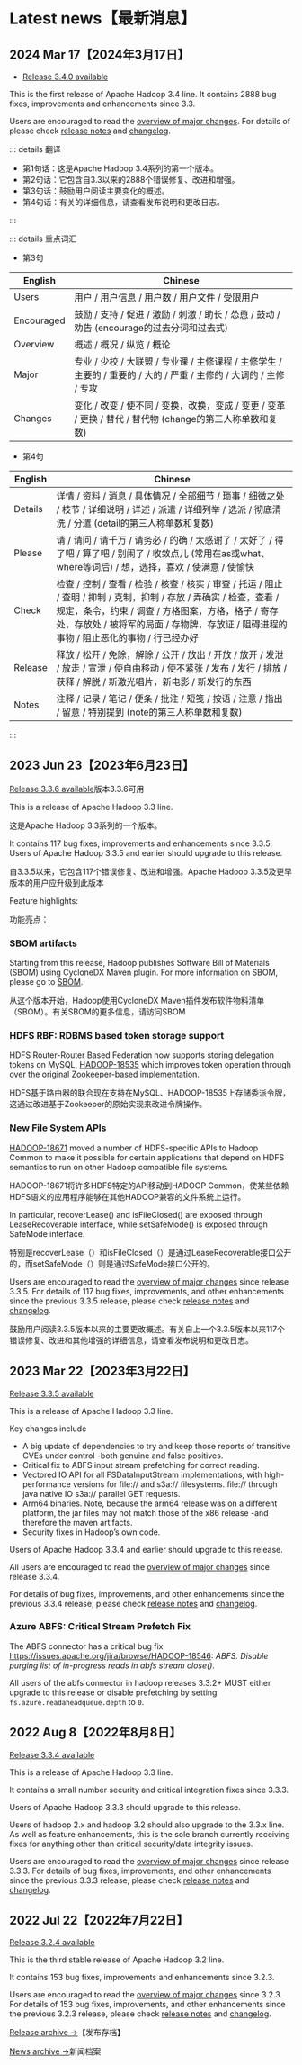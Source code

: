 # Latest news【最新消息】

## 2024 Mar 17【2024年3月17日】

- [Release 3.4.0 available](https://hadoop.apache.org/release/3.4.0.html)

This is the first release of Apache Hadoop 3.4 line. It contains 2888 bug fixes, improvements and enhancements since 3.3.

Users are encouraged to read the [overview of major changes](https://hadoop.apache.org/docs/r3.4.0/index.html). For details of please check [release notes](http://hadoop.apache.org/docs/r3.4.0/hadoop-project-dist/hadoop-common/release/3.4.0/RELEASENOTES.3.4.0.html) and [changelog](http://hadoop.apache.org/docs/r3.4.0/hadoop-project-dist/hadoop-common/release/3.4.0/CHANGELOG.3.4.0.html).

::: details 翻译

- 第1句话：这是Apache Hadoop 3.4系列的第一个版本。
- 第2句话：它包含自3.3以来的2888个错误修复、改进和增强。
- 第3句话：鼓励用户阅读主要变化的概述。
- 第4句话：有关的详细信息，请查看发布说明和更改日志。

:::

::: details 重点词汇

- 第3句

| English    | Chinese                                                      |
| ---------- | ------------------------------------------------------------ |
| Users      | 用户 / 用户信息 / 用户数 / 用户文件 / 受限用户               |
| Encouraged | 鼓励 / 支持 / 促进 / 激励 / 刺激 / 助长 / 怂恿 / 鼓动 / 劝告 (encourage的过去分词和过去式) |
| Overview   | 概述 / 概况 / 纵览 / 概论                                    |
| Major      | 专业 / 少校 / 大联盟 / 专业课 / 主修课程 / 主修学生 / 主要的 / 重要的 / 大的 / 严重 / 主修的 / 大调的 / 主修 / 专攻 |
| Changes    | 变化 / 改变 / 使不同 / 变换，改换，变成 / 变更 / 变革 / 更换 / 替代 / 替代物 (change的第三人称单数和复数) |

- 第4句

| English | Chinese                                                      |
| ------- | ------------------------------------------------------------ |
| Details | 详情 / 资料 / 消息 / 具体情况 / 全部细节 / 琐事 / 细微之处 / 枝节 / 详细说明 / 详述 / 派遣 / 详细列举 / 选派 / 彻底清洗 / 分遣 (detail的第三人称单数和复数) |
| Please  | 请 / 请问 / 请千万 / 请务必 / 的确 / 太感谢了 / 太好了 / 得了吧 / 算了吧 / 别闹了 / 收敛点儿 (常用在as或what、where等词后) / 想，选择，喜欢 / 使满意 / 使愉快 |
| Check   | 检查 / 控制 / 查看 / 检验 / 核查 / 核实 / 审查 / 托运 / 阻止 / 查明 / 抑制 / 克制，抑制 / 存放 / 弄确实 / 检查，查看 / 规定，条令，约束 / 调查 / 方格图案，方格，格子 / 寄存处，存放处 / 被将军的局面 / 存物牌，存放证 / 阻碍进程的事物 / 阻止恶化的事物 / 行已经办好 |
| Release | 释放 / 松开 / 免除，解除 / 公开 / 放出 / 开放 / 放开 / 发泄 / 放走 / 宣泄 / 使自由移动 / 使不紧张 / 发布 / 发行 / 排放 / 获释 / 解脱 / 新激光唱片，新电影 / 新发行的东西 |
| Notes   | 注释 / 记录 / 笔记 / 便条 / 批注 / 短笺 / 按语 / 注意 / 指出 / 留意 / 特别提到 (note的第三人称单数和复数) |

:::

## 2023 Jun 23【2023年6月23日】

[Release 3.3.6 available](https://hadoop.apache.org/release/3.3.6.html)版本3.3.6可用

This is a release of Apache Hadoop 3.3 line.

这是Apache Hadoop 3.3系列的一个版本。

It contains 117 bug fixes, improvements and enhancements since 3.3.5. Users of Apache Hadoop 3.3.5 and earlier should upgrade to this release.

自3.3.5以来，它包含117个错误修复、改进和增强。Apache Hadoop 3.3.5及更早版本的用户应升级到此版本

Feature highlights:

功能亮点：

### SBOM artifacts

Starting from this release, Hadoop publishes Software Bill of Materials (SBOM) using CycloneDX Maven plugin. For more information on SBOM, please go to [SBOM](https://cwiki.apache.org/confluence/display/COMDEV/SBOM).

从这个版本开始，Hadoop使用CycloneDX Maven插件发布软件物料清单（SBOM）。有关SBOM的更多信息，请访问SBOM

### HDFS RBF: RDBMS based token storage support

HDFS Router-Router Based Federation now supports storing delegation tokens on MySQL, [HADOOP-18535](https://issues.apache.org/jira/browse/HADOOP-18535) which improves token operation through over the original Zookeeper-based implementation.

HDFS基于路由器的联合现在支持在MySQL、HADOOP-18535上存储委派令牌，这通过改进基于Zookeeper的原始实现来改进令牌操作。

### New File System APIs

[HADOOP-18671](https://issues.apache.org/jira/browse/HADOOP-18671) moved a number of HDFS-specific APIs to Hadoop Common to make it possible for certain applications that depend on HDFS semantics to run on other Hadoop compatible file systems.

HADOOP-18671将许多HDFS特定的API移动到HADOOP Common，使某些依赖HDFS语义的应用程序能够在其他HADOOP兼容的文件系统上运行。

In particular, recoverLease() and isFileClosed() are exposed through LeaseRecoverable interface, while setSafeMode() is exposed through SafeMode interface.

特别是recoverLease（）和isFileClosed（）是通过LeaseRecoverable接口公开的，而setSafeMode（）则是通过SafeMode接口公开的。

Users are encouraged to read the [overview of major changes](https://hadoop.apache.org/docs/r3.3.6/index.html) since release 3.3.5. For details of 117 bug fixes, improvements, and other enhancements since the previous 3.3.5 release, please check [release notes](http://hadoop.apache.org/docs/r3.3.6/hadoop-project-dist/hadoop-common/release/3.3.6/RELEASENOTES.3.3.6.html) and [changelog](http://hadoop.apache.org/docs/r3.3.6/hadoop-project-dist/hadoop-common/release/3.3.6/CHANGELOG.3.3.6.html).

鼓励用户阅读3.3.5版本以来的主要更改概述。有关自上一个3.3.5版本以来117个错误修复、改进和其他增强的详细信息，请查看发布说明和更改日志。

## 2023 Mar 22【2023年3月22日】

[Release 3.3.5 available](https://hadoop.apache.org/release/3.3.5.html)

This is a release of Apache Hadoop 3.3 line.

Key changes include

- A big update of dependencies to try and keep those reports of transitive CVEs under control -both genuine and false positives.
- Critical fix to ABFS input stream prefetching for correct reading.
- Vectored IO API for all FSDataInputStream implementations, with high-performance versions for file:// and s3a:// filesystems. file:// through java native IO s3a:// parallel GET requests.
- Arm64 binaries. Note, because the arm64 release was on a different platform, the jar files may not match those of the x86 release -and therefore the maven artifacts.
- Security fixes in Hadoop’s own code.

Users of Apache Hadoop 3.3.4 and earlier should upgrade to this release.

All users are encouraged to read the [overview of major changes](http://hadoop.apache.org/docs/r3.3.5/index.html) since release 3.3.4.

For details of bug fixes, improvements, and other enhancements since the previous 3.3.4 release, please check [release notes](http://hadoop.apache.org/docs/r3.3.5/hadoop-project-dist/hadoop-common/release/3.3.5/RELEASENOTES.3.3.5.html) and [changelog](http://hadoop.apache.org/docs/r3.3.5/hadoop-project-dist/hadoop-common/release/3.3.5/CHANGELOG.3.3.5.html).

### Azure ABFS: Critical Stream Prefetch Fix

The ABFS connector has a critical bug fix https://issues.apache.org/jira/browse/HADOOP-18546: *ABFS. Disable purging list of in-progress reads in abfs stream close().*

All users of the abfs connector in hadoop releases 3.3.2+ MUST either upgrade to this release or disable prefetching by setting `fs.azure.readaheadqueue.depth` to `0`.



## 2022 Aug 8【2022年8月8日】

[Release 3.3.4 available](https://hadoop.apache.org/release/3.3.4.html)

This is a release of Apache Hadoop 3.3 line.

It contains a small number security and critical integration fixes since 3.3.3.

Users of Apache Hadoop 3.3.3 should upgrade to this release.

Users of hadoop 2.x and hadoop 3.2 should also upgrade to the 3.3.x line. As well as feature enhancements, this is the sole branch currently receiving fixes for anything other than critical security/data integrity issues.

Users are encouraged to read the [overview of major changes](https://hadoop.apache.org/docs/r3.3.4/index.html) since release 3.3.3. For details of bug fixes, improvements, and other enhancements since the previous 3.3.3 release, please check [release notes](http://hadoop.apache.org/docs/r3.3.4/hadoop-project-dist/hadoop-common/release/3.3.4/RELEASENOTES.3.3.4.html) and [changelog](http://hadoop.apache.org/docs/r3.3.4/hadoop-project-dist/hadoop-common/release/3.3.4/CHANGELOG.3.3.4.html).



## 2022 Jul 22【2022年7月22日】

[Release 3.2.4 available](https://hadoop.apache.org/release/3.2.4.html)

This is the third stable release of Apache Hadoop 3.2 line.

It contains 153 bug fixes, improvements and enhancements since 3.2.3.

Users are encouraged to read the [overview of major changes](https://hadoop.apache.org/docs/r3.2.4/index.html) since 3.2.3. For details of 153 bug fixes, improvements, and other enhancements since the previous 3.2.3 release, please check [release notes](http://hadoop.apache.org/docs/r3.2.4/hadoop-project-dist/hadoop-common/release/3.2.4/RELEASENOTES.3.2.4.html) and [changelog](http://hadoop.apache.org/docs/r3.2.4/hadoop-project-dist/hadoop-common/release/3.2.4/CHANGELOG.3.2.4.html).





[Release archive →](https://hadoop.apache.org/release.html)【发布存档】

[News archive →](https://hadoop.apache.org/news.html)新闻档案

